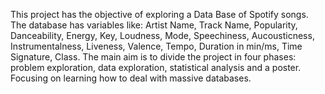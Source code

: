 This project has the objective of exploring a Data Base of Spotify songs. The database has variables like: Artist Name, Track Name, Popularity, Danceability, Energy, Key, Loudness, Mode, Speechiness, Aucousticness, 
Instrumentalness, Liveness, Valence, Tempo, Duration in min/ms, Time Signature, Class. 
The main aim is to divide the project in four phases: problem exploration, data exploration, statistical analysis and a poster. 
Focusing on learning how to deal with massive databases. 
